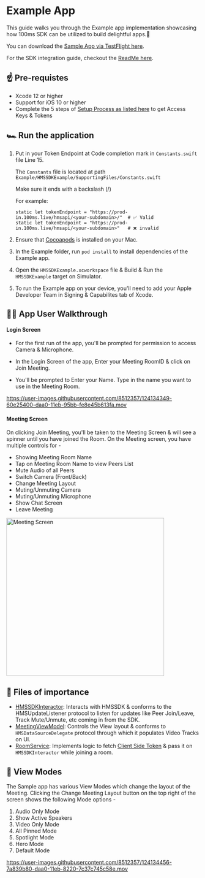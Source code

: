 # Example App

This guide walks you through the Example app implementation showcasing how 100ms SDK can be utilized to build delightful apps.🤩

You can download the [Sample App via TestFlight here](https://testflight.apple.com/join/dhUSE7N8).

For the SDK integration guide, checkout the [ReadMe here](https://github.com/100mslive/100ms-ios-sdk/).

## ☝️ Pre-requistes
- Xcode 12 or higher
- Support for iOS 10 or higher
- Complete the 5 steps of [Setup Process as listed here](https://github.com/100mslive/100ms-ios-sdk#-setup-guide) to get Access Keys & Tokens 

## 🏎 Run the application
1. Put in your Token Endpoint at Code completion mark in `Constants.swift` file Line 15. 

    The `Constants` file is located at path `Example/HMSSDKExample/SupportingFiles/Constants.swift` 

    Make sure it ends with a backslash (/)

    For example:
    ```
    static let tokenEndpoint = "https://prod-in.100ms.live/hmsapi/<your-subdomain>/"  # ✅ Valid
    static let tokenEndpoint = "https://prod-in.100ms.live/hmsapi/<your-subdomain>"   # ❌ invalid
    ```
2. Ensure that [Cocoapods](https://cocoapods.org/) is installed on your Mac.
3. In the Example folder, run `pod install` to install dependencies of the Example app.
4. Open the `HMSSDKExample.xcworkspace` file & Build & Run the `HMSSDKExample` target on Simulator.
5. To run the Example app on your device, you'll need to add your Apple Developer Team in Signing & Capabilites tab of Xcode.

## 🚶‍♀️ App User Walkthrough

#### Login Screen
- For the first run of the app, you'll be prompted for permission to access Camera & Microphone.

- In the Login Screen of the app, Enter your Meeting RoomID & click on Join Meeting.

- You'll be prompted to Enter your Name. Type in the name you want to use in the Meeting Room. 


https://user-images.githubusercontent.com/8512357/124134349-60e25400-daa0-11eb-95bb-fe8e45b613fa.mov


#### Meeting Screen
On clicking Join Meeting, you'll be taken to the Meeting Screen & will see a spinner until you have joined the Room. On the Meeting screen, you have multiple controls for - 
- Showing Meeting Room Name
- Tap on Meeting Room Name to view Peers List
- Mute Audio of all Peers
- Switch Camera (Front/Back)
- Change Meeting Layout
- Muting/Unmuting Camera
- Muting/Unmuting Microphone
- Show Chat Screen
- Leave Meeting 

<img width="412" alt="Meeting Screen" src="https://user-images.githubusercontent.com/8512357/124134849-e1a15000-daa0-11eb-89bd-22c0bc24ba1e.png">

## 📁 Files of importance 
- [HMSSDKInteractor](https://github.com/100mslive/100ms-ios-sdk/blob/main/Example/HMSSDKExample/Meeting/HMSSDKInteractor.swift): Interacts with HMSSDK & conforms to the HMSUpdateListener protocol to listen for updates like Peer Join/Leave, Track Mute/Unmute, etc coming in from the SDK.
- [MeetingViewModel](https://github.com/100mslive/100ms-ios-sdk/blob/main/Example/HMSSDKExample/Meeting/MeetingViewModel.swift): Controls the View layout & conforms to `HMSDataSourceDelegate` protocol through which it populates Video Tracks on UI.
- [RoomService](https://github.com/100mslive/100ms-ios-sdk/blob/main/Example/HMSSDKExample/Meeting/RoomService.swift): Implements logic to fetch [Client Side Token](https://docs.100ms.live/v2/server-side/Generate-client-side-token) & pass it on `HMSSDKInteractor` while joining a room.

## 🤩 View Modes

The Sample app has various View Modes which change the layout of the Meeting. Clicking the Change Meeting Layout button on the top right of the screen shows the following Mode options - 
1. Audio Only Mode
2. Show Active Speakers
3. Video Only Mode
4. All Pinned Mode
5. Spotlight Mode
6. Hero Mode
7. Default Mode

https://user-images.githubusercontent.com/8512357/124134456-7a839b80-daa0-11eb-8220-7c37c745c58e.mov
